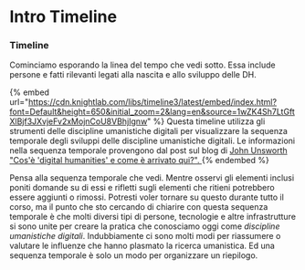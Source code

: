 # Intro Timeline

### Timeline

Cominciamo esporando la linea del tempo che vedi sotto. Essa include persone e fatti rilevanti legati alla nascita e allo sviluppo delle DH.

{% embed url="https://cdn.knightlab.com/libs/timeline3/latest/embed/index.html?font=Default&height=650&initial_zoom=2&lang=en&source=1wZK4Sh7LtGftXlBjf3JXvjeFv2xMojnCoU8VBhjIgnw" %}
Questa timeline utilizza gli strumenti delle discipline umanistiche digitali per visualizzare la sequenza temporale degli sviluppi delle discipline umanistiche digitali. Le informazioni nella sequenza temporale provengono dal post sul blog di [John Unsworth "Cos'è 'digital humanities' e come è arrivato qui?". ](https://blogs.brandeis.edu/library/2012/10/09/whats-digital-humanities-and-how-did-it-get-here/)
{% endembed %}

Pensa alla sequenza temporale che vedi. Mentre osservi gli elementi inclusi poniti domande su di essi e rifletti sugli elementi che ritieni potrebbero essere aggiunti o rimossi. Potresti voler tornare su questo durante tutto il corso, ma il punto che sto cercando di chiarire con questa sequenza temporale è che molti diversi tipi di persone, tecnologie e altre infrastrutture si sono unite per creare la pratica che conosciamo oggi come _discipline umanistiche digitali_. Indubbiamente ci sono molti modi per riassumere o valutare le influenze che hanno plasmato la ricerca umanistica. Ed una sequenza temporale è solo un modo per organizzare un riepilogo.&#x20;
